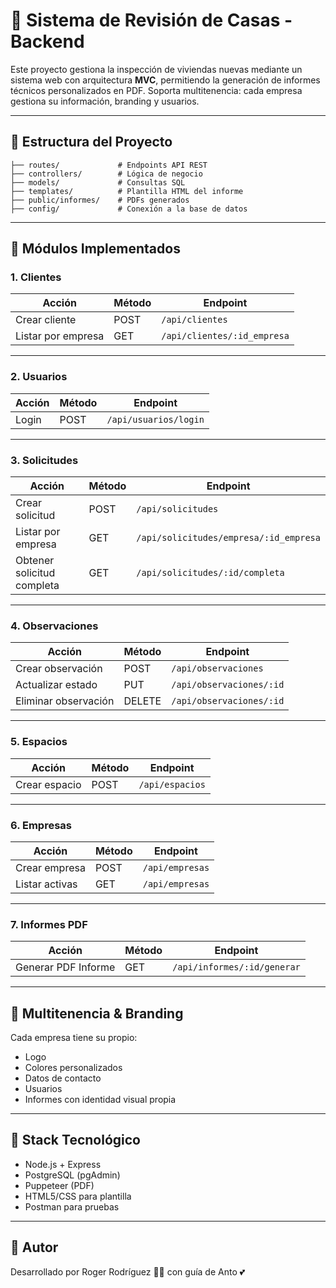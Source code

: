 # 🏡 Sistema de Revisión de Casas - Backend

Este proyecto gestiona la inspección de viviendas nuevas mediante un sistema web con arquitectura **MVC**, permitiendo la generación de informes técnicos personalizados en PDF. Soporta multitenencia: cada empresa gestiona su información, branding y usuarios.

---

## 📁 Estructura del Proyecto

```
├── routes/             # Endpoints API REST
├── controllers/        # Lógica de negocio
├── models/             # Consultas SQL
├── templates/          # Plantilla HTML del informe
├── public/informes/    # PDFs generados
├── config/             # Conexión a la base de datos
```

---

## 🧠 Módulos Implementados

### 1. Clientes
| Acción             | Método | Endpoint                         |
|--------------------|--------|----------------------------------|
| Crear cliente      | POST   | `/api/clientes`                 |
| Listar por empresa | GET    | `/api/clientes/:id_empresa`     |

---

### 2. Usuarios
| Acción  | Método | Endpoint                  |
|---------|--------|---------------------------|
| Login   | POST   | `/api/usuarios/login`     |

---

### 3. Solicitudes
| Acción                    | Método | Endpoint                                  |
|---------------------------|--------|-------------------------------------------|
| Crear solicitud           | POST   | `/api/solicitudes`                        |
| Listar por empresa        | GET    | `/api/solicitudes/empresa/:id_empresa`    |
| Obtener solicitud completa| GET    | `/api/solicitudes/:id/completa`           |

---

### 4. Observaciones
| Acción              | Método | Endpoint                        |
|---------------------|--------|---------------------------------|
| Crear observación   | POST   | `/api/observaciones`           |
| Actualizar estado   | PUT    | `/api/observaciones/:id`       |
| Eliminar observación| DELETE | `/api/observaciones/:id`       |

---

### 5. Espacios
| Acción          | Método | Endpoint            |
|-----------------|--------|---------------------|
| Crear espacio   | POST   | `/api/espacios`     |

---

### 6. Empresas
| Acción          | Método | Endpoint          |
|-----------------|--------|-------------------|
| Crear empresa   | POST   | `/api/empresas`   |
| Listar activas  | GET    | `/api/empresas`   |

---

### 7. Informes PDF
| Acción               | Método | Endpoint                        |
|----------------------|--------|---------------------------------|
| Generar PDF Informe  | GET    | `/api/informes/:id/generar`     |

---

## 🎨 Multitenencia & Branding

Cada empresa tiene su propio:

- Logo
- Colores personalizados
- Datos de contacto
- Usuarios
- Informes con identidad visual propia

---

## 🚀 Stack Tecnológico

- Node.js + Express
- PostgreSQL (pgAdmin)
- Puppeteer (PDF)
- HTML5/CSS para plantilla
- Postman para pruebas

---

## 💬 Autor

Desarrollado por Roger Rodríguez 🧑‍💻 con guía de Anto 💕